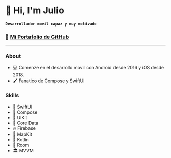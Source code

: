 # 👋 Hi, I'm Julio

**`Desarrollador movil capaz y muy motivado`**

### 💼 **[Mi Portafolio de GitHub](https://github.com/femertux/mobile-portfolio)**

---

### About
- 💻 Comenze en el desarrollo movil con Android desde 2016 y iOS desde 2018.
- 🖌️ Fanatico de Compose y SwiftUI



 ### Skills
- 🎨 SwiftUI
- 🎨 Compose
- 📐 UIKit
- 💽 Core Data
- 🔥 Firebase
- 📍 MapKit
- 🤖 Kotlin
- 💾 Room
- 🏛️ MVVM

